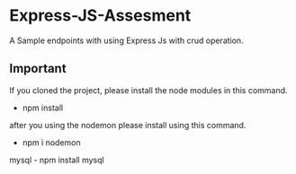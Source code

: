 # Express-JS-Assesment
A Sample endpoints with using Express Js with crud operation.

## Important
If you cloned the project, please install the node modules in this command.
- npm install

after you using the nodemon please install using this command.
- npm i nodemon

mysql - npm install mysql
